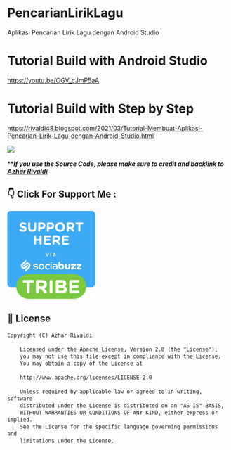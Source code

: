 # PencarianLirikLagu
Aplikasi Pencarian Lirik Lagu dengan Android Studio

# Tutorial Build with Android Studio
https://youtu.be/OGV_cJmP5aA

# Tutorial Build with Step by Step
https://rivaldi48.blogspot.com/2021/03/Tutorial-Membuat-Aplikasi-Pencarian-Lirik-Lagu-dengan-Android-Studio.html

<img src="https://1.bp.blogspot.com/-b_o6hlhb3oE/YEWpF6D0qII/AAAAAAAAHyA/V3ssDr60x2YOinaICscWaQyNsdr0sKOOACLcBGAsYHQ/s1280/Tutorial%2BMembuat%2BAplikasi%2BPencarian%2BLirik%2BLagu%2Bdengan%2BAndroid%2BStudio.png" data-canonical-src="https://1.bp.blogspot.com/-b_o6hlhb3oE/YEWpF6D0qII/AAAAAAAAHyA/V3ssDr60x2YOinaICscWaQyNsdr0sKOOACLcBGAsYHQ/s1280/Tutorial%2BMembuat%2BAplikasi%2BPencarian%2BLirik%2BLagu%2Bdengan%2BAndroid%2BStudio.png" style="max-width:100%;">

*****If you use the Source Code, please make sure to credit and backlink to [Azhar Rivaldi](https://rivaldi48.blogspot.com/)***

## 👇 Click For Support Me :
<a href="https://sociabuzz.com/azharrvldi_/donate"> 
<img src="https://github.com/AzharRivaldi/AzharRivaldi/blob/master/Support%20Here.png" width="200" height="200"></a>

## 📄 License

```
Copyright (C) Azhar Rivaldi

    Licensed under the Apache License, Version 2.0 (the "License");
    you may not use this file except in compliance with the License.
    You may obtain a copy of the License at

    http://www.apache.org/licenses/LICENSE-2.0

    Unless required by applicable law or agreed to in writing, software
    distributed under the License is distributed on an "AS IS" BASIS,
    WITHOUT WARRANTIES OR CONDITIONS OF ANY KIND, either express or implied.
    See the License for the specific language governing permissions and
    limitations under the License.

```
